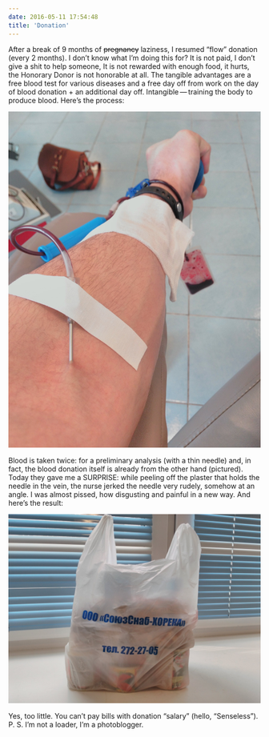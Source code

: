 ```yaml
---
date: 2016-05-11 17:54:48
title: 'Donation'
---
```


After a break of 9 months of ~~pregnancy~~ laziness, I resumed “flow” donation (every 2 months). I
don’t know what I’m doing this for? It is not paid, I don’t give a shit to help someone, It is not
rewarded with enough food, it hurts, the Honorary Donor is not honorable at all. The tangible
advantages are a free blood test for various diseases and a free day off from work on the day of
blood donation + an additional day off. Intangible — training the body to produce blood. Here’s the
process:

![Hand](ruka.jpg)

Blood is taken twice: for a preliminary analysis (with a thin needle) and, in fact, the blood
donation itself is already from the other hand (pictured). Today they gave me a SURPRISE: while
peeling off the plaster that holds the needle in the vein, the nurse jerked the needle very rudely,
somehow at an angle. I was almost pissed, how disgusting and painful in a new way. And here’s the
result:

![Package](paket.jpg)

Yes, too little. You can’t pay bills with donation “salary” (hello, “Senseless”). P. S. I’m not a
loader, I’m a photoblogger.
